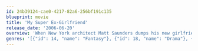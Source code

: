 ```yaml
---
id: 24b39124-cae0-4217-82a6-256bf191c135
blueprint: movie
title: 'My Super Ex-Girlfriend'
release_date: '2006-06-20'
overview: 'When New York architect Matt Saunders dumps his new girlfriend Jenny Johnson - a smart, sexy and reluctant superhero known as G-Girl - she uses her powers to make his life a living hell!'
genres: '[{"id": 14, "name": "Fantasy"}, {"id": 18, "name": "Drama"}, {"id": 28, "name": "Action"}, {"id": 35, "name": "Comedy"}, {"id": 80, "name": "Crime"}, {"id": 878, "name": "Science Fiction"}]'
---
```

